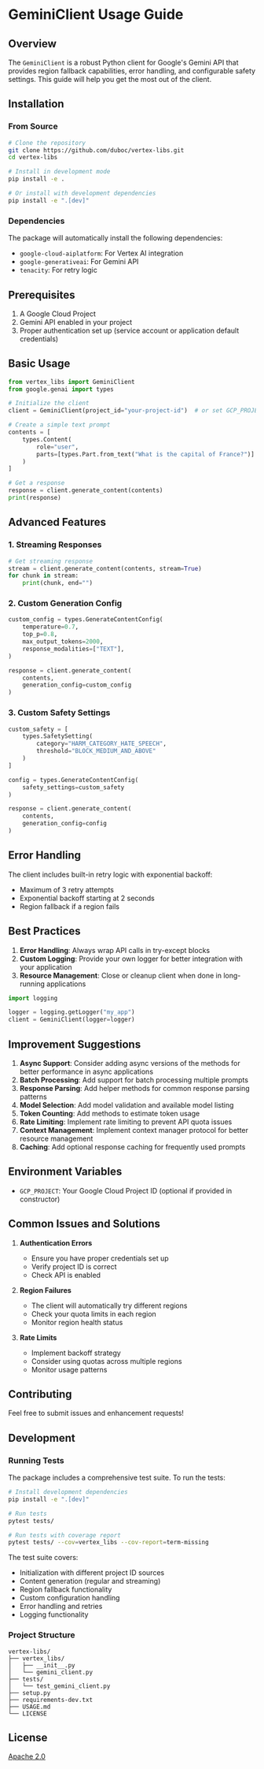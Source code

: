 # GeminiClient Usage Guide

## Overview
The `GeminiClient` is a robust Python client for Google's Gemini API that provides region fallback capabilities, error handling, and configurable safety settings. This guide will help you get the most out of the client.

## Installation

### From Source
```bash
# Clone the repository
git clone https://github.com/duboc/vertex-libs.git
cd vertex-libs

# Install in development mode
pip install -e .

# Or install with development dependencies
pip install -e ".[dev]"
```

### Dependencies
The package will automatically install the following dependencies:
- `google-cloud-aiplatform`: For Vertex AI integration
- `google-generativeai`: For Gemini API
- `tenacity`: For retry logic

## Prerequisites

1. A Google Cloud Project
2. Gemini API enabled in your project
3. Proper authentication set up (service account or application default credentials)

## Basic Usage

```python
from vertex_libs import GeminiClient
from google.genai import types

# Initialize the client
client = GeminiClient(project_id="your-project-id")  # or set GCP_PROJECT env var

# Create a simple text prompt
contents = [
    types.Content(
        role="user",
        parts=[types.Part.from_text("What is the capital of France?")]
    )
]

# Get a response
response = client.generate_content(contents)
print(response)
```

## Advanced Features

### 1. Streaming Responses

```python
# Get streaming response
stream = client.generate_content(contents, stream=True)
for chunk in stream:
    print(chunk, end="")
```

### 2. Custom Generation Config

```python
custom_config = types.GenerateContentConfig(
    temperature=0.7,
    top_p=0.8,
    max_output_tokens=2000,
    response_modalities=["TEXT"],
)

response = client.generate_content(
    contents,
    generation_config=custom_config
)
```

### 3. Custom Safety Settings

```python
custom_safety = [
    types.SafetySetting(
        category="HARM_CATEGORY_HATE_SPEECH",
        threshold="BLOCK_MEDIUM_AND_ABOVE"
    )
]

config = types.GenerateContentConfig(
    safety_settings=custom_safety
)

response = client.generate_content(
    contents,
    generation_config=config
)
```

## Error Handling

The client includes built-in retry logic with exponential backoff:
- Maximum of 3 retry attempts
- Exponential backoff starting at 2 seconds
- Region fallback if a region fails

## Best Practices

1. **Error Handling**: Always wrap API calls in try-except blocks
2. **Custom Logging**: Provide your own logger for better integration with your application
3. **Resource Management**: Close or cleanup client when done in long-running applications

```python
import logging

logger = logging.getLogger("my_app")
client = GeminiClient(logger=logger)
```

## Improvement Suggestions

1. **Async Support**: Consider adding async versions of the methods for better performance in async applications
2. **Batch Processing**: Add support for batch processing multiple prompts
3. **Response Parsing**: Add helper methods for common response parsing patterns
4. **Model Selection**: Add model validation and available model listing
5. **Token Counting**: Add methods to estimate token usage
6. **Rate Limiting**: Implement rate limiting to prevent API quota issues
7. **Context Management**: Implement context manager protocol for better resource management
8. **Caching**: Add optional response caching for frequently used prompts

## Environment Variables

- `GCP_PROJECT`: Your Google Cloud Project ID (optional if provided in constructor)

## Common Issues and Solutions

1. **Authentication Errors**
   - Ensure you have proper credentials set up
   - Verify project ID is correct
   - Check API is enabled

2. **Region Failures**
   - The client will automatically try different regions
   - Check your quota limits in each region
   - Monitor region health status

3. **Rate Limits**
   - Implement backoff strategy
   - Consider using quotas across multiple regions
   - Monitor usage patterns

## Contributing

Feel free to submit issues and enhancement requests!

## Development

### Running Tests
The package includes a comprehensive test suite. To run the tests:

```bash
# Install development dependencies
pip install -e ".[dev]"

# Run tests
pytest tests/

# Run tests with coverage report
pytest tests/ --cov=vertex_libs --cov-report=term-missing
```

The test suite covers:
- Initialization with different project ID sources
- Content generation (regular and streaming)
- Region fallback functionality
- Custom configuration handling
- Error handling and retries
- Logging functionality

### Project Structure
```
vertex-libs/
├── vertex_libs/
│   ├── __init__.py
│   └── gemini_client.py
├── tests/
│   └── test_gemini_client.py
├── setup.py
├── requirements-dev.txt
├── USAGE.md
└── LICENSE
```

## License

[Apache 2.0](LICENSE)